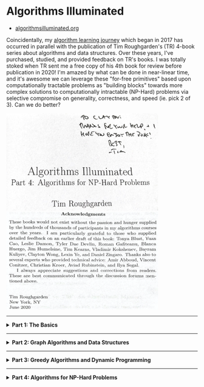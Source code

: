# Algorithms Illuminated

* [algorithmsilluminated.org](https://www.algorithmsilluminated.org/)

Coincidentally, my [algorithm learning journey](https://github.com/claytonjwong/Algorithms) which began in 2017 has occurred in parallel with the publication of Tim Roughgarden's (TR) 4-book series about algorithms and data structures. Over these years, I've purchased, studied, and provided feedback on TR's books. I was totally stoked when TR sent me a free copy of his 4th book for review before publication in 2020! I'm amazed by what can be done in near-linear time, and it's awesome we can leverage these "for-free primitives" based upon computationally tractable problems as "building blocks" towards more complex solutions to computationally intractable (NP-Hard) problems via selective compromise on generality, correctness, and speed (ie. pick 2 of 3). Can we do better?

<p>
    <img src="TR1.png" height="256" width="400" />
    <img src="TR2.png" height="256" width="400" />
</p>

---

<details><summary><b>Part 1: The Basics</b></summary>

<br/>
<a href="https://www.amazon.com/dp/0999282905" target="_blank">
    <img src="ai1large.jpg" />
</a>

## Merge Sort

<details><summary>Lectures</summary>
<br/>

* [MergeSort: Motivation and Example](https://www.youtube.com/watch?v=kiyRJ7GVWro&list=PLEGCF-WLh2RLHqXx6-GZr_w7LgqKDXxN_&index=4) (Section 1.4, part 1)
* [MergeSort: Pseudocode](https://www.youtube.com/watch?v=rBd5w0rQaFo&list=PLEGCF-WLh2RLHqXx6-GZr_w7LgqKDXxN_&index=5) (Section 1.4, part 2)
* [MergeSort: Analysis](https://www.youtube.com/watch?v=8ArtRiTkYEw&list=PLEGCF-WLh2RLHqXx6-GZr_w7LgqKDXxN_&index=6) (Section 1.5)

</details>

<details><summary>Implementations</summary>
<br/>

*Kotlin*
```java
fun sort(A: IntArray): IntArray {
    fun merge(A: IntArray, B: IntArray): IntArray {
        var C = mutableListOf<Int>()
        var i = 0
        var j = 0
        while (i < A.size && j < B.size)
            if (A[i] < B[j])
                C.add(A[i++])
            else
                C.add(B[j++])
        A.slice(i..A.lastIndex).forEach { C.add(it) }
        B.slice(j..B.lastIndex).forEach { C.add(it) }
        return C.toIntArray()
    }
    fun go(A: IntArray): IntArray {
        var N = A.size
        if (N < 2)
            return A
        var half = Math.floor(N / 2.0).toInt()
        var first  = go(A.slice(0 until half).toIntArray())
        var second = go(A.slice(half until N).toIntArray())
        return merge(first, second)
    }
    return go(A)
}

fun main(args: Array<String>) {
    sort(intArrayOf(5,3,8,9,1,7,0,2,6,4)).forEach { print("$it ") }  // 0 1 2 3 4 5 6 7 8 9
    println()
}
```

*Javascript*
```javascript
let sort = A => {
    let go = A => {
        let N = A.length;
        if (N < 2)
            return A;
        let half = Math.floor(N / 2);
        let first  = go([...A.slice(0, half)]),
            second = go([...A.slice(half, N)]);
        return merge(first, second);
    };
    let merge = (A, B, C = []) => {
        let M = A.length,
            N = B.length;
        let i = 0,
            j = 0;
        while (i < M && j < N)
            C.push(A[i] < B[j] ? A[i++] : B[j++]);
        C.push(...A.slice(i, M));
        C.push(...B.slice(j, N));
        return C;
    };
    return go(A);
};

console.log(sort([5,3,8,9,1,7,0,2,6,4]));  // (10) [0, 1, 2, 3, 4, 5, 6, 7, 8, 9]
```

*Python3*
```python
from math import floor

def sort(A):
    def go(A):
        N = len(A)
        if N < 2:
            return A
        half = floor(N / 2)
        first =  go(A[:half])
        second = go(A[half:])
        return merge(first, second)
    def merge(A, B):
        C = []
        i = 0
        j = 0
        while i < len(A) and j < len(B):
            if A[i] < B[j]:
                C.append(A[i]); i += 1
            else:
                C.append(B[j]); j += 1
        C.extend(A[i:])
        C.extend(B[j:])
        return C
    return go(A)

print(sort([5,3,8,9,1,7,0,2,6,4]))  # [0, 1, 2, 3, 4, 5, 6, 7, 8, 9]
```

*C++*
```cpp
#include <iostream>
#include <vector>

using namespace std;

class Solution {
public:
    using VI = vector<int>;
    VI mergesort(VI& A) {
        return go(move(A));
    }
private:
    VI go(VI&& A) {
        auto N = A.size();
        if( N < 2 )
            return A;
        auto half = A.begin() + (N / 2);
        auto first = go({ A.begin(), half }),
             second = go({ half, A.end() });
        return merge(first, second);
    }
    VI merge(VI& A, VI& B, VI C = {}) {
        auto i{ 0 },
             j{ 0 };
        while (i < A.size() && j < B.size())
            C.push_back(A[i] < B[j] ? A[i++] : B[j++]);
        C.insert(C.end(), A.begin() + i, A.end());
        C.insert(C.end(), B.begin() + j, B.end());
        return C;
    }
};

int main() {
    Solution::VI A{ 3,5,7,1,3,9,2,0 };
    auto ans = Solution().mergesort(A);
    copy(ans.begin(), ans.end(), ostream_iterator<int>(cout, " ")), cout << endl;  // 0 1 2 3 4 5 6 7 8 9
    return 0;
}
```

</details>


## Counting Inversions

<details><summary>Lectures</summary>
<br/>

* [The Divide-and-Conquer Paradigm](https://www.youtube.com/watch?v=7_AJfusC6UQ&list=PLEGCF-WLh2RLHqXx6-GZr_w7LgqKDXxN_&index=13) (Section 3.1; part 1 of Section 3.2)
* [Counting Inversions in O(n log n)](https://www.youtube.com/watch?v=I6ygiW8xN7Y&list=PLEGCF-WLh2RLHqXx6-GZr_w7LgqKDXxN_&index=14) Time (Section 3.2, part 2)

</details>

<details><summary>Implementations</summary>
<br/>

*Kotlin*
```java
import java.io.File

fun sort(A: IntArray): Pair<IntArray, Long> {
    fun merge(A: IntArray, B: IntArray): Pair<IntArray, Long> {
        var C = mutableListOf<Int>()
        var inv: Long = 0
        var i = 0
        var j = 0
        while (i < A.size && j < B.size)
            if (A[i] < B[j]) {
                C.add(A[i++])
            } else {
                inv += A.size - i  // ⭐️ B[j] comes before all remaining A[i...], thus all remaining A[i...] are inversions
                C.add(B[j++])
            }
        A.slice(i..A.lastIndex).forEach { C.add(it) }
        B.slice(j..B.lastIndex).forEach { C.add(it) }
        return Pair(C.toIntArray(), inv)
    }
    fun go(A: IntArray): Pair<IntArray, Long> {
        var N = A.size
        if (N < 2)
            return Pair(A, 0)
        var half = Math.floor(N / 2.0).toInt()
        var (first,  inv1) = go(A.slice(0 until half).toIntArray())
        var (second, inv2) = go(A.slice(half until N).toIntArray())
        var (third,  inv3) = merge(first, second)
        return Pair(third, inv1 + inv2 + inv3)
    }
    return go(A)
}

fun run(filename: String): Long {
    var A = mutableListOf<Int>()
    File(filename).forEachLine { A.add(it.toInt()) }
    var (_, inv) = sort(A.toIntArray())
    return inv
}

fun main() {
    println("problem3.5test.txt: " + run("problem3.5test.txt"))  // problem3.5test.txt: 28
    println("problem3.5.txt: "     + run("problem3.5.txt"))      // problem3.5.txt: 2407905288
}
```

*Javascript*
```javascript
let sort = A => {
    let go = A => {
        let N = A.length;
        if (N < 2)
            return [A, 0];
        let half = Math.floor(N / 2);
        let [first,  inv1] = go([...A.slice(0, half)]),
            [second, inv2] = go([...A.slice(half, N)]),
            [third,  inv3] = merge(first, second);
        return [third, inv1 + inv2 + inv3];
    };
    let merge = (A, B, C = [], inv = 0) => {
        let M = A.length,
            N = B.length;
        let i = 0,
            j = 0;
        while (i < M && j < N)
            if (A[i] < B[j])
                C.push(A[i++]);
            else
                inv += M - i,      // ⭐️ B[j] comes before all remaining A[i...], thus all remaining A[i...] are inversions
                C.push(B[j++]);
        C.push(...A.slice(i, M));
        C.push(...B.slice(j, N));
        return [C, inv];
    };
    return go(A);
};

let run = filename => {
    let A = [];
    require('fs').readFileSync(filename, 'utf-8').split(/\r?\n/).forEach(line => A.push(Number(line)));
    let [_, inv] = sort(A);
    return inv;
}

console.log(`problem3.5test.txt: ${run('problem3.5test.txt')}`);  // problem3.5test.txt: 28
console.log(`problem3.5.txt: ${run('problem3.5.txt')}`);          // problem3.5.txt: 2407905288
```

*Python3*
```python
from math import floor

def sort(A):
    def go(A):
        N = len(A)
        if N < 2:
            return [A, 0]
        half = floor(N / 2)
        first,  inv1 = go(A[:half])
        second, inv2 = go(A[half:])
        third,  inv3 = merge(first, second)
        return [third, inv1 + inv2 + inv3]
    def merge(A, B, inv = 0):
        C = []
        i = 0
        j = 0
        while i < len(A) and j < len(B):
            if A[i] < B[j]:
                C.append(A[i]); i += 1
            else:
                inv += len(A) - i        # ⭐️ B[j] comes before all remaining A[i...], thus all remaining A[i...] are inversions
                C.append(B[j]); j += 1
        C.extend(A[i:])
        C.extend(B[j:])
        return [C, inv]
    return go(A)

def run(filename):
    A = []
    with open(filename) as fin:
        while True:
            line = fin.readline()
            if not line:
                break
            A.append(int(line))
    _, inv = sort(A)
    return inv

print(f"problem3.5test.txt: {run('problem3.5test.txt')}")  # problem3.5test.txt: 28
print(f"problem3.5.txt: {run('problem3.5.txt')}")          # problem3.5.txt: 2407905288
```

*C++*
```cpp
#include <iostream>
#include <vector>
#include <fstream>

using namespace std;

class Solution {
public:
    using VL = vector<long>;
    using Pair = pair<VL, long>;
    using fun = function<Pair(VL&&)>;
    Pair merge(VL& A, VL& B, VL C = {}, long inv = 0) {
        auto i = 0,
             j = 0;
        while (i < A.size() && j < B.size()) {
            if (A[i] < B[j]) {
                C.push_back(A[i++]);
            } else {
                inv += A.size() - i; // ⭐️ B[j] comes before all remaining A[i...], thus all remaining A[i...] are inversions
                C.push_back(B[j++]);
            }
        }
        C.insert(C.end(), A.begin() + i, A.end());
        C.insert(C.end(), B.begin() + j, B.end());
        return { C, inv };
    }
    Pair inversions(VL& A) {
        fun go = [&](VL&& A) -> Pair {
            int N = A.size();
            if (N < 2)
                return { A, 0 };
            int half = N / 2;
            auto [first,  inv1] = go({ A.begin(), A.begin() + half });
            auto [second, inv2] = go({ A.begin() + half, A.end() });
            auto [third,  inv3] = merge(first, second);
            return { third, inv1 + inv2 + inv3 };
        };
        return go(move(A));
    }
};

long run(string filename) {
    Solution solution;
    Solution::VL A;
    fstream fin{ filename };
    for (string line; fin >> line; A.push_back(stol(line)));
    auto [_, inv] = solution.inversions(A);
    return inv;
}

int main() {
    cout << "problem3.5test.txt: " << run("problem3.5test.txt") << endl   // problem3.5test.txt: 28
         << "problem3.5.txt: "     << run("problem3.5.txt")     << endl;  // problem3.5.txt: 2407905288
    return 0;
}
```

</details>

## Quick Sort

<details><summary>Lectures</summary>
<br/>

* [QuickSort: Overview](https://www.youtube.com/watch?v=ETo1cpLN7kk&list=PLEGCF-WLh2RLHqXx6-GZr_w7LgqKDXxN_&index=24) (Section 5.1)
* [Partitioning Around a Pivot Element](https://www.youtube.com/watch?v=LYzdRN5iFdA&list=PLEGCF-WLh2RLHqXx6-GZr_w7LgqKDXxN_&index=25) (Section 5.2)
* [Choosing a Good Pivot](https://www.youtube.com/watch?v=kqO46FOUTbI&list=PLEGCF-WLh2RLHqXx6-GZr_w7LgqKDXxN_&index=26) (Sections 5.3 and 5.4)
* [QuickSort Analysis (Part 1)](https://www.youtube.com/watch?v=sToWtKSYlMw&list=PLEGCF-WLh2RLHqXx6-GZr_w7LgqKDXxN_&index=27) (Section 5.5, part 1)
* [QuickSort Analysis (Part 2)](https://www.youtube.com/watch?v=4t_Y-aGLkok&list=PLEGCF-WLh2RLHqXx6-GZr_w7LgqKDXxN_&index=28) (Section 5.5, part 2)
* [QuickSort Analysis (Part 3)](https://www.youtube.com/watch?v=IBTvneWhFsA&list=PLEGCF-WLh2RLHqXx6-GZr_w7LgqKDXxN_&index=29) (Section 5.5, part 3)
* [Sorting Requires Omega(n log n) Comparisons](https://www.youtube.com/watch?v=aFveIyII5D4&list=PLEGCF-WLh2RLHqXx6-GZr_w7LgqKDXxN_&index=30) (Section 5.6)
* [Proofs by Induction and the Correctness of QuickSort](https://www.youtube.com/watch?v=Colb_4jAy8A&list=PLEGCF-WLh2RLHqXx6-GZr_w7LgqKDXxN_&index=36) (Appendix A)
* [Quick Review of Discrete Probability](https://www.youtube.com/watch?v=uLeIMwMHX5U&list=PLEGCF-WLh2RLHqXx6-GZr_w7LgqKDXxN_&index=37) (Appendix B)

</details>

<details><summary>Implementations</summary>
<br/>

*Kotlin*
```java
import java.io.File

typealias PivotFunc = (A: MutableList<Int>, L: Int, R: Int) -> (Int)
var pivotLeft: PivotFunc = { _: MutableList<Int>, L: Int, _: Int -> L }
var pivotRight: PivotFunc = { _: MutableList<Int>, _: Int, R: Int -> R }
fun _pivotMedian(A: MutableList<Int>, L: Int, R: Int): Int {
    var M = L + (R - L) / 2
    var cand = intArrayOf(A[L], A[M], A[R])
    cand.sort()
    var target = cand[1]
    if (target == A[L]) return L
    if (target == A[M]) return M
    if (target == A[R]) return R
    return -1
}
var pivotMedian: PivotFunc = { A: MutableList<Int>, L: Int, R: Int -> _pivotMedian(A, L, R) }

fun partition(A: MutableList<Int>, L: Int, R: Int, choosePivot: (A: MutableList<Int>, L: Int, R: Int) -> (Int)): Int {
    var i = L + 1
    var j = L + 1
    var k = choosePivot(A, L, R)
    A[k] = A[L].also { A[L] = A[k] }          // swap pivot A[k] with first element of subarray A[L]
    while (j <= R) {
        if (A[j] < A[L]) {                    // maintain loop invariant A[i] < pivot < A[j]
            A[i] = A[j].also { A[j] = A[i] }
            ++i
        }
        ++j
    }
    A[L] = A[i - 1].also { A[i - 1] = A[L] }  // swap pivot A[L] with last value less-than pivot A[i - 1]
    return i - 1
}

fun quicksort(A: MutableList<Int>, L: Int, R: Int, choosePivot: (A: MutableList<Int>, L: Int, R: Int) -> (Int)): Int {
    if (R <= L)
        return 0
    var k = partition(A, L, R, choosePivot)
    return (R - L) + quicksort(A, L, k - 1, choosePivot) + quicksort(A, k + 1, R, choosePivot)
}

fun run(filename: String, choosePivot: (A: MutableList<Int>, L: Int, R: Int) -> (Int)): Int {
    var A = mutableListOf<Int>()
    File(filename).forEachLine { A.add(it.toInt()) }
    return quicksort(A, 0, A.size - 1, choosePivot)
}

fun main() {
    var filename = "problem5.6.txt"
    println("  left: ${run(filename, pivotLeft)}")    //   left: 162085
    println(" right: ${run(filename, pivotRight)}")   //  right: 164123
    println("median: ${run(filename, pivotMedian)}")  // median: 138382
}
```

*Javascript*
```javascript
let pivotLeft = (A, L, R) => L;
let pivotRight = (A, L, R) => R;
let pivotMedian = (A, L, R) => {
    let M = L + Math.floor((R - L) / 2);
    let cand = [A[L], A[M], A[R]].sort((a, b) => a - b),
        target = cand[1];
    if (target == A[L]) return L;
    if (target == A[M]) return M;
    if (target == A[R]) return R;
};

let partition = (A, L, R, choosePivot) => {
    let i = L + 1,
        j = L + 1,
        k = choosePivot(A, L, R);
    [A[L], A[k]] = [A[k], A[L]];          // swap pivot A[k] with first element of subarray A[L]
    while (j <= R) {
        if (A[j] < A[L]) {                // maintain loop invariant A[i] < pivot < A[j]
            [A[i], A[j]] = [A[j], A[i]];
            ++i;
        }
        ++j;
    }
    [A[L], A[i - 1]] = [A[i - 1], A[L]];  // swap pivot A[L] with last value less-than pivot A[i - 1]
    return i - 1;
};

let quicksort = (A, L, R, choosePivot) => {
    if (R <= L)
        return 0;
    let k = partition(A, L, R, choosePivot);
    return (R - L) + quicksort(A, L, k - 1, choosePivot)
                   + quicksort(A, k + 1, R, choosePivot);
};

let run = (filename, choosePivot) => {
    let A = [];
    let LineByLine = require("n-readlines");
    let input = new LineByLine(filename);
    for (let line; line = input.next(); A.push(Number(line)));
    return quicksort(A, 0, A.length - 1, choosePivot);
}

let filename = 'problem5.6.txt';
console.log(`  left: ${run(filename, pivotLeft)}`);    //   left: 162085
console.log(` right: ${run(filename, pivotRight)}`);   //  right: 164123
console.log(`median: ${run(filename, pivotMedian)}`);  // median: 138382
```

*Python3*
```python
def pivotLeft(A, L, R): return L
def pivotRight(A, L, R): return R
def pivotMedian(A, L, R):
    M = L + (R - L) // 2
    cand = sorted([A[L], A[M], A[R]])
    target = cand[1]
    if target == A[L]: return L
    if target == A[M]: return M
    if target == A[R]: return R

def partition(A, L, R, choosePivot):
    i = L + 1
    j = L + 1
    k = choosePivot(A, L, R)
    A[L], A[k] = A[k], A[L]          # swap pivot A[k] with first element of subarray A[L]
    while j <= R:
        if A[j] < A[L]:              # maintain loop invariant A[i] < pivot < A[j]
            A[i], A[j] = A[j], A[i]
            i += 1
        j += 1
    A[L], A[i - 1] = A[i - 1], A[L]  # swap pivot A[L] with last value less-than pivot A[i - 1]
    return i - 1

def quicksort(A, L, R, choosePivot):
    if R <= L:
        return 0
    k = partition(A, L, R, choosePivot)
    return (R - L) + quicksort(A, L, k - 1, choosePivot) + quicksort(A, k + 1, R, choosePivot)

def run(filename, choosePivot):
    A = []
    with open(filename) as fin:
        while True:
            line = fin.readline()
            if not line:
                break
            A.append(int(line))

    return quicksort(A, 0, len(A) - 1, choosePivot)

filename = 'problem5.6.txt'
print(f'  left: {run(filename, pivotLeft)}')    #   left: 162085
print(f' right: {run(filename, pivotRight)}')   #  right: 164123
print(f'median: {run(filename, pivotMedian)}')  # median: 138382
```

*C++*
```cpp
#include <iostream>
#include <fstream>
#include <vector>

using namespace std;
using VI = vector<int>;
using fun = function<int(VI&, int, int)>;

fun pivotLeft = [](VI& A, int L, int R) { return L; };
fun pivotRight = [](VI& A, int L, int R) { return R; };
fun pivotMedian = [](VI& A, int L, int R) {
    auto M = L + (R - L) / 2;
    VI cand{ A[L], A[M], A[R] };
    sort(cand.begin(), cand.end());
    auto target = cand[1];
    if (target == A[L]) return L;
    if (target == A[M]) return M;
    if (target == A[R]) return R;
};

int partition(VI& A, int L, int R, fun choosePivot) {
    auto i = L + 1,
         j = L + 1,
         k = choosePivot(A, L, R);
    swap(A[L], A[k]);          // swap pivot A[k] with first element of the subarray A[L]
    while (j <= R) {
        if (A[j] < A[L]) {     // maintain loop invariant A[i] < pivot < A[j]
            swap(A[i], A[j]);
            ++i;
        }
        ++j;
    }
    swap(A[L], A[i - 1]);      // swap pivot A[L] with last value less-than pivot A[i - 1]
    return i - 1;
}

int quicksort(VI& A, int L, int R, fun choosePivot) {
    if (R <= L)
        return 0;
    auto k = partition(A, L, R, choosePivot);
    return (R - L) + quicksort(A, L, k - 1, choosePivot)
                   + quicksort(A, k + 1, R, choosePivot);
}

int run(string& filename, fun choosePivot) {
    VI A;
    fstream fin{ filename };
    for (string line; fin >> line; A.push_back(stoi(line)));
    int N = A.size();
    return quicksort(A, 0, N - 1, choosePivot);
}

int main() {
    string filename{ "problem5.6.txt" };
    cout << "  left: " << run(filename, pivotLeft)   << endl   //   left: 162085
         << " right: " << run(filename, pivotRight)  << endl   //  right: 164123
         << "median: " << run(filename, pivotMedian) << endl;  // median: 138382
    return 0;
}
```
</details>

## Randomized Linear-Time Selection

<details><summary>Lectures</summary>
<br/>

* [Randomized Linear-Time Selection](https://www.youtube.com/watch?v=nFw6x7DoYbs&list=PLEGCF-WLh2RLHqXx6-GZr_w7LgqKDXxN_&index=31) (Section 6.1)
* [Randomized Linear-Time Selection (Analysis)](https://www.youtube.com/watch?v=rX2u2CnpveQ&list=PLEGCF-WLh2RLHqXx6-GZr_w7LgqKDXxN_&index=32) (Section 6.2)

</details>

<details><summary>Implementations</summary>
<br/>

*Kotlin*
```java
import java.io.File
import kotlin.random.Random

fun partition(A: MutableList<Int>, L: Int, R: Int): Int {
    var i = L + 1
    var j = L + 1
    var k = Random.nextInt(L, R + 1)          // +1 for L..R inclusive
    A[L] = A[k].also { A[k] = A[L] }          // swap pivot A[k] with first element of subarray A[L]
    while (j <= R) {
        if (A[j] < A[L]) {                    // maintain loop invariant A[i] < pivot < A[j]
            A[i] = A[j].also { A[j] = A[i] }
            ++i
        }
        ++j
    }
    A[L] = A[i - 1].also { A[i - 1] = A[L] }  // swap pivot A[L] with last value less-than pivot A[i - 1]
    return i - 1
}

fun rselect(A: MutableList<Int>, i: Int, L_: Int, R_: Int): Int {
    var L = L_
    var R = R_
    var k = partition(A, L, R)
    if (i == k)
        return A[k]  // 🎯 lucky guess
    if (i < k)
        R = k - 1
    else
        L = k + 1
    return rselect(A, i, L, R)
}

fun run(filename: String, i: Int): Int {
    var A = mutableListOf<Int>()
    File(filename).forEachLine { A.add(it.toInt()) }
    var N = A.size
    return rselect(A, i - 1, 0 , N - 1)  // -1 for 0-based indexing
}

fun main() {
    println("problem6.5test1.txt: " + run("problem6.5test1.txt", 5))   // problem6.5test1.txt: 5469
    println("problem6.5test2.txt: " + run("problem6.5test2.txt", 50))  // problem6.5test2.txt: 4715
}
```

*Javascript*
```javascript
let random = (L, R) => Math.floor(Math.random() * (R + 1 - L) + L);  // +1 for L..R inclusive

let partition = (A, L, R) => {
    let i = L + 1,
        j = L + 1,
        k = random(L, R);
    [A[L], A[k]] = [A[k], A[L]];          // swap pivot A[k] with first element of subarray A[L]
    while (j <= R) {
        if (A[j] < A[L]) {                // maintain loop invariant A[i] < pivot < A[j]
            [A[i], A[j]] = [A[j], A[i]];
            ++i;
        }
        ++j;
    }
    [A[L], A[i - 1]] = [A[i - 1], A[L]];  // swap pivot A[L] with last value less-than pivot A[i - 1]
    return i - 1;
};

let rselect = (A, i, L, R) => {
    let k = partition(A, L, R);
    if (i == k)
        return A[k];  // 🎯 lucky guess
    if (i < k)
        R = k - 1;
    else
        L = k + 1;
    return rselect(A, i, L, R);
}

let run = (filename, i) => {
    let A = [];
    let LineByLine = require("n-readlines");
    let input = new LineByLine(filename);
    for (let line; line = input.next(); A.push(Number(line)));
    let N = A.length;
    return rselect(A, i - 1, 0, N - 1);  // -1 for 0-based indexing
};

console.log(`problem6.5test1.txt: ${run('problem6.5test1.txt', 5)}`);   // problem6.5test1.txt: 5469
console.log(`problem6.5test2.txt: ${run('problem6.5test2.txt', 50)}`);  // problem6.5test2.txt: 4715
```

*Python3*
```python
from random import uniform
from math import floor

def partition(A, L, R):
    i = L + 1
    j = L + 1
    k = floor(uniform(L, R))
    A[L], A[k] = A[k], A[L]          # swap pivot A[k] with first element of subarray A[L]
    while j <= R:
        if A[j] < A[L]:              # maintain loop invariant A[i] < pivot < A[j]
            A[i], A[j] = A[j], A[i]
            i += 1
        j += 1
    A[L], A[i - 1] = A[i - 1], A[L]  # swap pivot A[L] with last value less-than pivot A[i - 1]
    return i - 1

def rselect(A, i, L, R):
    k = partition(A, L, R)
    if i == k:
        return A[k]  # 🎯 lucky guess
    if i < k:
        R = k - 1
    else:
        L = k + 1
    return rselect(A, i, L, R)

def run(filename, i):
    A = []
    with open(filename) as fin:
        while True:
            line = fin.readline()
            if not line:
                break
            A.append(int(line))
    N = len(A)
    return rselect(A, i - 1, 0, N - 1)  # -1 for 0-based indexing

print('problem6.5test1.txt:', run('problem6.5test1.txt', 5))   # problem6.5test1.txt: 5469
print('problem6.5test2.txt:', run('problem6.5test2.txt', 50))  # problem6.5test2.txt: 4715
```

*C++*
```cpp
#include <iostream>
#include <fstream>
#include <vector>
#include <random>

using namespace std;
using VI = vector<int>;

int random(int L, int R) {
    random_device rd;
    mt19937 gen{ rd() };
    uniform_int_distribution dist(L, R);
    return dist(gen);
}

int partition(VI& A, int L, int R) {
    auto i = L + 1,
         j = L + 1,
         k = random(L, R);
    swap(A[L], A[k]);            // swap pivot A[k] with first element of the subarray A[L]
    while (j <= R) {
        if (A[j] < A[L])         // maintain loop invariant A[i] < pivot < A[j]
            swap(A[i++], A[j]);
        ++j;
    }
    swap(A[L], A[i - 1]);       // swap pivot A[L] with last value less-than pivot A[i - 1]
    return i - 1;
}

int rselect(VI& A, int i, int L, int R) {
    auto k = partition(A, L, R);
    if (i == k)
        return A[k];  // 🎯 lucky guess
    if (i < k)
        R = k - 1;
    else
        L = k + 1;
    return rselect(A, i, L, R);
}

int run(string filename, int i, VI A = {}) {
    fstream fin{ filename };
    for (string line; fin >> line; A.push_back(stoi(line)));
    int N = A.size();
    return rselect(A, i - 1, 0, N - 1);  // -1 for 0-based indexing
}

int main() {
    cout << "problem6.5test1.txt: " << run("problem6.5test1.txt", 5)  << endl;  // problem6.5test1.txt: 5469
    cout << "problem6.5test2.txt: " << run("problem6.5test2.txt", 50) << endl;  // problem6.5test2.txt: 4715
    return 0;
}
```

</details>

</details>

---

<details><summary><b>Part 2: Graph Algorithms and Data Structures</b></summary>

<br/>
<a href="https://www.amazon.com/dp/0999282921" target="_blank">
    <img src="ai2large.jpg" />
</a>

## Topological Sort

<details><summary>Lectures</summary>
<br/>

* [Graphs: The Basics (from 2:06 to 6:39)](https://www.youtube.com/watch?v=4Ih3UhVuEtw&list=PLEGCF-WLh2RJ5W-pt-KE9GUArTDzVwL1P&index=1) (Sections 7.1 and 7.2)
* [Graph Representations](https://www.youtube.com/watch?v=b-Mfu8dPv9U&list=PLEGCF-WLh2RJ5W-pt-KE9GUArTDzVwL1P&index=2) (Sections 7.3 and 7.4)
* [Graph Search Overview](https://www.youtube.com/watch?v=SW6jwg7WS48&list=PLEGCF-WLh2RJ5W-pt-KE9GUArTDzVwL1P&index=3) (Section 8.1)
* [Breadth-First Search](https://www.youtube.com/watch?v=73qCvXsYkfk&list=PLEGCF-WLh2RJ5W-pt-KE9GUArTDzVwL1P&index=4) (Section 8.2, Part 1)
* [Depth-First Search](https://www.youtube.com/watch?v=73qCvXsYkfk&list=PLEGCF-WLh2RJ5W-pt-KE9GUArTDzVwL1P&index=4) (Section 8.4)
* [Topological Sort](https://www.youtube.com/watch?v=ozso3xxkVGU&list=PLEGCF-WLh2RJ5W-pt-KE9GUArTDzVwL1P&index=8) (Section 8.5)

</details>

<details><summary>Implementations</summary>
<br/>

*Kotlin*
```java
import java.util.Queue
import java.util.LinkedList

class Solution(val adj: MutableMap<Char, List<Char>>) {

    var N: Int
    var color: Int
    var m = mutableMapOf<Char, Int>()
    var seen = mutableSetOf<Char>()

    init {
        N = adj.size
        color = 0
    }

    fun init(start: Int) {
        color = start
        m.clear()
        seen.clear()
    }

    fun topoSortBFS(): String {
        init(1)  // 👉 color forward from 1..N
        bfs()
        return toString()
    }

    fun topoSortDFS(): String {
        init(N)  // 👈 color reverse from N..1 (as the recursive stack unwinds)
        adj.forEach{ (u, _) -> dfs(u) }
        return toString()
    }

    fun bfs() {
        var degree = mutableMapOf<Char, Int>()
        adj.forEach{ (_, neighbors) ->
            neighbors.forEach{ v ->
                degree[v] = 1 + degree.getOrDefault(v, 0)
            }
        }
        var q: Queue<Char> = LinkedList(adj.map{ (u, _) -> u }.filter{ !degree.contains(it) })
        while (0 < q.size) {
            var u = q.poll()
            m[u] = color++
            adj[u]!!.forEach{ v ->
                degree[v] = degree[v]!!.minus(1)
                if (degree[v] == 0 && !seen.contains(v)) {
                    q.add(v); seen.add(v)
                }
            }
        }
    }

    fun dfs(u: Char) {
        if (seen.contains(u))
            return
        seen.add(u)
        adj[u]!!.forEach{ v ->
            dfs(v)
        }
        m[u] = color--
    }

    override fun toString(): String {
        var s = mutableListOf<String>()
        adj.forEach{ (u, _) ->
            s.add("$u: ${m[u]}")
        }
        return s.joinToString("\n")
    }
}

fun main() {
    var adj = mutableMapOf<Char, List<Char>>(
        's' to listOf<Char>('v', 'w'),
        'v' to listOf<Char>('t'),
        'w' to listOf<Char>('t'),
        't' to listOf<Char>()
    )
    var solution = Solution(adj)
    println("BFS:\n${solution.topoSortBFS()}\n\nDFS:\n${solution.topoSortDFS()}")

//    BFS:
//    s: 1
//    v: 2
//    w: 3
//    t: 4

//    DFS:
//    s: 1
//    v: 3
//    w: 2
//    t: 4

}
```

*Javascript*
```javascript
class Solution {
    constructor(adj) {
        this.adj = adj;
        this.N = this.adj.size;
    }
    init(start) {
        this.color = start;
        this.seen = new Set();
        this.m = new Map();
    }
    topo_sort_bfs() {
        this.init(1);       // 👉 color forward from 1..N
        this.bfs();
        return this.to_string();
    }
    topo_sort_dfs() {
        this.init(this.N);  // 👈 color reverse from N..1 (as the recursive stack unwinds)
        for (let [u, _] of [...this.adj])
            this.dfs(u);
        return this.to_string();
    }
    bfs() {
        let degree = new Map();
        for (let [u, _] of [...this.adj]) {
            degree.set(u, (degree.get(u) || 0));
            for (let v of this.adj.get(u))
                degree.set(v, 1 + (degree.get(v) || 0));
        }
        let q = [...this.adj].map(([u, _]) => u).filter(u => !degree.get(u));
        let seen = new Set(q);
        while (q.length) {
            let u = q.shift();
            this.m.set(u, this.color++);
            for (let v of this.adj.get(u)) {
                degree.set(v, -1 + degree.get(v));
                if (!degree.get(v) && !seen.has(v))
                    q.push(v), seen.add(v);
            }
        }
    }
    dfs(u) {
        if (this.seen.has(u))
            return;
        this.seen.add(u);
        for (let v of this.adj.get(u))
            if (!this.seen.has(v))
                this.dfs(v);
        this.m.set(u, this.color--);
    }
    to_string() {
        let s = [];
        for (let [u, color] of [...this.m])
            s.push(`${u}: ${color}`);
        return s.join('\n');
    }
}

let adj = new Map();
adj.set('s', ['v', 'w']);
adj.set('v', ['t']);
adj.set('w', ['t']);
adj.set('t', []);
let solution = new Solution(adj);
console.log(`BFS:\n${solution.topo_sort_bfs()}\n\nDFS:\n${solution.topo_sort_dfs()}`);

//    BFS:
//    s: 1
//    v: 2
//    w: 3
//    t: 4

//    DFS:
//    t: 4
//    v: 3
//    w: 2
//    s: 1
```

*Python3*
```python
from collections import deque

class Solution:
    def __init__(self, adj):
        self.adj = adj
        self.N = len(adj)
        self.seen = set()
        self.m = {}

    def init(self, start):
        self.color = start
        self.seen.clear()
        self.m.clear()

    def topo_sort_bfs(self):
        self.init(1)         # 👉 color forward from 1..N
        self.bfs()
        return self.to_string()

    def topo_sort_dfs(self):
        self.init(self.N)  # 👈 color reverse from N..1 (as the recursive stack unwinds)
        for u, _ in self.adj.items():
            self.dfs(u)
        return self.to_string()

    def bfs(self):
        degree = {}
        for _, neighbors in self.adj.items():
            for v in neighbors:
                degree[v] = 1 + (degree[v] if v in degree else 0)
        q = deque(u for u, _ in self.adj.items() if u not in degree)
        self.seen.update(*q)
        while q:
            u = q.popleft()
            self.m[u] = self.color; self.color += 1
            for v in adj[u]:
                degree[v] -= 1
                if not degree[v] and v not in self.seen:
                    q.append(v); self.seen.add(v)

    def dfs(self, u):
        if u in self.seen:
            return
        self.seen.add(u)
        for v in adj[u]:
            self.dfs(v)
        self.m[u] = self.color; self.color -= 1

    def to_string(self):
        s = []
        for u, color in self.m.items():
            s.append(f'{u}: {color}')
        return '\n'.join(s)

#
# graph from Quiz 8.3 on page 45 of Algorithms Illuminated: Part 2
#
adj = {
    's': ['v', 'w'],
    'v': ['t'],
    'w': ['t'],
    't': []
}
solution = Solution(adj)

print(f'BFS:\n{solution.topo_sort_bfs()}\n\nDFS:\n{solution.topo_sort_dfs()}')

#    BFS:
#    s: 1
#    v: 2
#    w: 3
#    t: 4

#    DFS:
#    t: 4
#    v: 3
#    w: 2
#    s: 1
```

*C++*
```cpp
#include <iostream>
#include <sstream>
#include <vector>
#include <unordered_map>
#include <unordered_set>
#include <queue>

using namespace std;

using VI = vector<int>;
using AdjList = unordered_map<char, VI>;
using Set = unordered_set<char>;
using Map = unordered_map<char, int>;
using Queue = queue<char>;
using fun = function<void(char)>;

class Solution {
private:
    AdjList adj;
    const int N;
    Map m;
    Set seen;
    int color;
public:
    Solution(AdjList& adj) : adj{ adj }, N{ int(adj.size()) } {
    }
    void init(int start) {
        m.clear();
        seen.clear();
        color = start;
    }
    string topo_sort_bfs() {
        init(1);  // 👉 color forward from 1..N
        bfs();
        return to_string();
    }
    string topo_sort_dfs() {
        init(N);  // 👈 color reverse from N..1 (as the recursive stack unwinds)
        for (auto [u, _]: adj)
            dfs(u);
        return to_string();
    }
    void bfs() {
        Map degree;
        for (auto [_, neighbors]: adj)
            for (auto v: neighbors)
                ++degree[v];
        Queue q;
        for (auto [u, _]: adj)
            if (!degree[u] && seen.insert(u).second)
                q.push(u);
        while (q.size()) {
            auto u = q.front(); q.pop();
            m[u] = color++;
            for (auto v: adj[u])
                if (!--degree[v] && seen.insert(v).second)
                    q.push(v);
        }
    }
    void dfs(char start) {
        fun go = [&](auto u) {
            if (!seen.insert(u).second)
                return;
            for (auto v: adj[u])
                go(v);
            m[u] = color--;
        };
        go(start);
    }
    string to_string() {
        ostringstream os;
        for (auto [u, color]: m)
            os << u << ": " << color << endl;
        return os.str();
    }
};

int main() {
    //
    // graph from Quiz 8.3 on page 45 of Algorithms Illuminated: Part 2
    //
    AdjList adj{
        { 's', { 'v', 'w' } },
        { 'v', { 't' } },
        { 'w', { 't' } },
        { 't', {} }
    };
    Solution solution{ adj };

    cout << "BFS:" << endl << solution.topo_sort_bfs() << endl
         << "DFS:" << endl << solution.topo_sort_dfs() << endl;

//    BFS:
//    t: 4
//    w: 3
//    v: 2
//    s: 1
//
//    DFS:
//    s: 1
//    w: 2
//    v: 3
//    t: 4

    return 0;
}
```

</details>

</details>

---

<details><summary><b>Part 3: Greedy Algorithms and Dynamic Programming</b></summary>

<br/>
<a href="https://www.amazon.com/dp/0999282948" target="_blank">
    <img src="ai3large.jpg" />
</a>

</details>

---

<details><summary><b>Part 4: Algorithms for NP-Hard Problems</b></summary>

<br/>
<a href="https://www.amazon.com/dp/0999282964" target="_blank">
    <img src="ai4large.jpg" />
</a>

</details>
